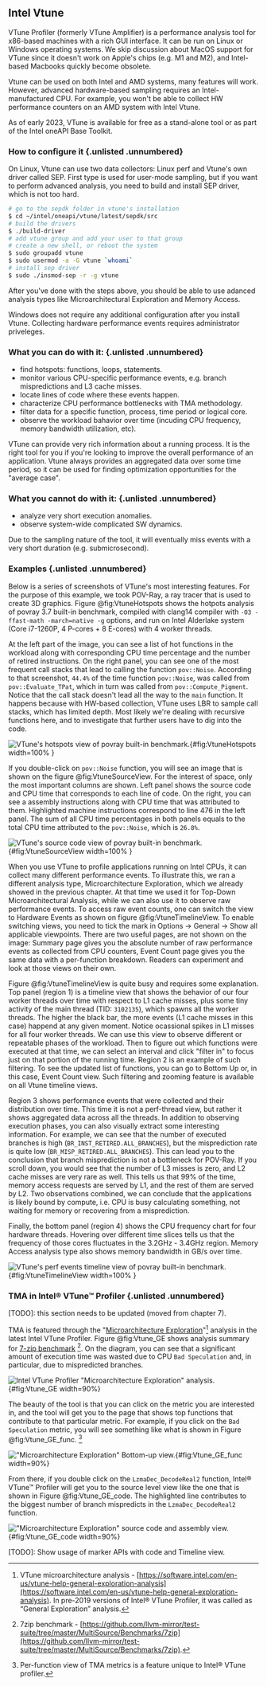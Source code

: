 ## Intel Vtune

VTune Profiler (formerly VTune Amplifier) is a performance analysis tool for x86-based machines with a rich GUI interface. It can be run on Linux or Windows operating systems. We skip discussion about MacOS support for VTune since it doesn't work on Apple's chips (e.g. M1 and M2), and Intel-based Macbooks quickly become obsolete.

Vtune can be used on both Intel and AMD systems, many features will work. However, advanced hardware-based sampling requires an Intel-manufactured CPU. For example, you won't be able to collect HW performance counters on an AMD system with Intel Vtune.

As of early 2023, VTune is available for free as a stand-alone tool or as part of the Intel oneAPI Base Toolkit.

### How to configure it {.unlisted .unnumbered}

On Linux, Vtune can use two data collectors: Linux perf and Vtune's own driver called SEP. First type is used for user-mode sampling, but if you want to perform advanced analysis, you need to build and install SEP driver, which is not too hard.

```bash
# go to the sepdk folder in vtune's installation
$ cd ~/intel/oneapi/vtune/latest/sepdk/src
# build the drivers
$ ./build-driver
# add vtune group and add your user to that group
# create a new shell, or reboot the system
$ sudo groupadd vtune
$ sudo usermod -a -G vtune `whoami`
# install sep driver
$ sudo ./insmod-sep -r -g vtune
```

After you've done with the steps above, you should be able to use adanced analysis types like Microarchitectural Exploration and Memory Access.

Windows does not require any additional configuration after you install Vtune. Collecting hardware performance events requires administrator priveleges.

### What you can do with it: {.unlisted .unnumbered}

- find hotspots: functions, loops, statements.
- monitor various CPU-specific performance events, e.g. branch mispredictions and L3 cache misses.
- locate lines of code where these events happen.
- characterize CPU performance bottlenecks with TMA methodology.
- filter data for a specific function, process, time period or logical core.
- observe the workload bahavior over time (incuding CPU frequency, memory bandwidth utilization, etc).

VTune can provide very rich information about a running process. It is the right tool for you if you're looking to improve the overall performance of an application. Vtune always provides an aggregated data over some time period, so it can be used for finding optimization opportunities for the "average case". 

### What you cannot do with it: {.unlisted .unnumbered}

- analyze very short execution anomalies.
- observe system-wide complicated SW dynamics.

Due to the sampling nature of the tool, it will eventually miss events with a very short duration (e.g. submicrosecond).

### Examples {.unlisted .unnumbered}

Below is a series of screenshots of VTune's most interesting features. For the purpose of this example, we took POV-Ray, a ray tracer that is used to create 3D graphics. Figure @fig:VtuneHotspots shows the hotpots analysis of povray 3.7 built-in benchmark, compiled with clang14 compiler with `-O3 -ffast-math -march=native -g` options, and run on Intel Alderlake system (Core i7-1260P, 4 P-cores + 8 E-cores) with 4 worker threads. 

At the left part of the image, you can see a list of hot functions in the workload along with corresponding CPU time percentage and the number of retired instructions. On the right panel, you can see one of the most frequent call stacks that lead to calling the function `pov::Noise`. According to that screenshot, `44.4%` of the time function `pov::Noise`, was called from `pov::Evaluate_TPat`, which in turn was called from `pov::Compute_Pigment`. Notice that the call stack doesn't lead all the way to the `main` function. It happens because with HW-based collection, VTune uses LBR to sample call stacks, which has limited depth. Most likely we're dealing with recursive functions here, and to investigate that further users have to dig into the code.

![VTune's hotspots view of povray built-in benchmark.](../../img/perf-tools/VtunePovray.png){#fig:VtuneHotspots width=100% }

If you double-click on `pov::Noise` function, you will see an image that is shown on the figure @fig:VtuneSourceView. For the interest of space, only the most important columns are shown. Left panel shows the source code and CPU time that corresponds to each line of code. On the right, you can see a assembly instructions along with CPU time that was attributed to them. Highlighted machine instructions correspond to line 476 in the left panel. The sum of all CPU time percentages in both panels equals to the total CPU time attributed to the `pov::Noise`, which is `26.8%`.

![VTune's source code view of povray built-in benchmark.](../../img/perf-tools/VtunePovray_SourceView.png){#fig:VtuneSourceView width=100% }

When you use VTune to profile applications running on Intel CPUs, it can collect many different performance events. To illustrate this, we ran a different analysis type, Microarchitecture Exploration, which we already showed in the previous chapter. At that time we used it for Top-Down Microarchitectural Analysis, while we can also use it to observe raw performance events. To access raw event counts, one can switch the view to Hardware Events as shown on figure @fig:VtuneTimelineView. To enable switching views, you need to tick the mark in Options -> General -> Show all applicable viewpoints. There are two useful pages, are not shown on the image: Summary page gives you the absolute number of raw performance events as collected from CPU counters, Event Count page gives you the same data with a per-function breakdown. Readers can experiment and look at those views on their own.

Figure @fig:VtuneTimelineView is quite busy and requires some explanation. Top panel (region 1) is a timeline view that shows the behavior of our four worker threads over time with respect to L1 cache misses, plus some tiny activity of the main thread (TID: `3102135`), which spawns all the worker threads. The higher the black bar, the more events (L1 cache misses in this case) happend at any given moment. Notice ocassional spikes in L1 misses for all four worker threads. We can use this view to observe different or repeatable phases of the workload. Then to figure out which functions were executed at that time, we can select an interval and click "filter in" to focus just on that portion of the running time. Region 2 is an example of such filtering. To see the updated list of functions, you can go to Bottom Up or, in this case, Event Count view. Such filtering and zooming feature is available on all Vtune timeline views.

Region 3 shows performance events that were collected and their distribution over time. This time it is not a perf-thread view, but rather it shows aggregated data across all the threads. In addition to observing execution phases, you can also visually extract some interesting information. For example, we can see that the number of executed branches is high (`BR_INST_RETIRED.ALL_BRANCHES`), but the misprediction rate is quite low (`BR_MISP_RETIRED.ALL_BRANCHES`). This can lead you to the conclusion that branch misprediction is not a bottleneck for POV-Ray. If you scroll down, you would see that the number of L3 misses is zero, and L2 cache misses are very rare as well. This tells us that 99% of the time, memory access requests are served by L1, and the rest of them are served by L2. Two observations combined, we can conclude that the applications is likely bound by compute, i.e. CPU is busy calculating something, not waiting for memory or recovering from a misprediction.

Finally, the bottom panel (region 4) shows the CPU frequency chart for four hardware threads. Hovering over different time slices tells us that the frequency of those cores fluctuates in the 3.2GHz - 3.4GHz region. Memory Access analysis type also shows memory bandwidth in GB/s over time.

![VTune's perf events timeline view of povray built-in benchmark.](../../img/perf-tools/VtunePovray_EventTimeline.jpg){#fig:VtuneTimelineView width=100% }

### TMA in Intel® VTune™ Profiler {.unlisted .unnumbered}

[TODO]: this section needs to be updated (moved from chapter 7).

TMA is featured through the "[Microarchitecture Exploration](https://software.intel.com/en-us/vtune-help-general-exploration-analysis)"[^3] analysis in the latest Intel VTune Profiler. Figure @fig:Vtune_GE shows analysis summary for [7-zip benchmark](https://github.com/llvm-mirror/test-suite/tree/master/MultiSource/Benchmarks/7zip) [^4]. On the diagram, you can see that a significant amount of execution time was wasted due to CPU `Bad Speculation` and, in particular, due to mispredicted branches.

![Intel VTune Profiler "Microarchitecture Exploration" analysis.](../../img/pmu-features/Vtune_GE.png){#fig:Vtune_GE width=90%}

The beauty of the tool is that you can click on the metric you are interested in, and the tool will get you to the page that shows top functions that contribute to that particular metric. For example, if you click on the `Bad Speculation` metric, you will see something like what is shown in Figure @fig:Vtune_GE_func. [^19]

!["Microarchitecture Exploration" Bottom-up view.](../../img/pmu-features/Vtune_GE_function_view.png){#fig:Vtune_GE_func width=90%}

From there, if you double click on the `LzmaDec_DecodeReal2` function, Intel® VTune™ Profiler will get you to the source level view like the one that is shown in Figure @fig:Vtune_GE_code. The highlighted line contributes to the biggest number of branch mispredicts in the `LzmaDec_DecodeReal2` function.

!["Microarchitecture Exploration" source code and assembly view.](../../img/pmu-features/Vtune_GE_code_view.png){#fig:Vtune_GE_code width=90%}

[TODO]: Show usage of marker APIs with code and Timeline view.

[^3]: VTune microarchitecture analysis - [https://software.intel.com/en-us/vtune-help-general-exploration-analysis](https://software.intel.com/en-us/vtune-help-general-exploration-analysis). In pre-2019 versions of Intel® VTune Profiler, it was called as “General Exploration” analysis.
[^4]: 7zip benchmark - [https://github.com/llvm-mirror/test-suite/tree/master/MultiSource/Benchmarks/7zip](https://github.com/llvm-mirror/test-suite/tree/master/MultiSource/Benchmarks/7zip).
[^19]: Per-function view of TMA metrics is a feature unique to Intel® VTune profiler.